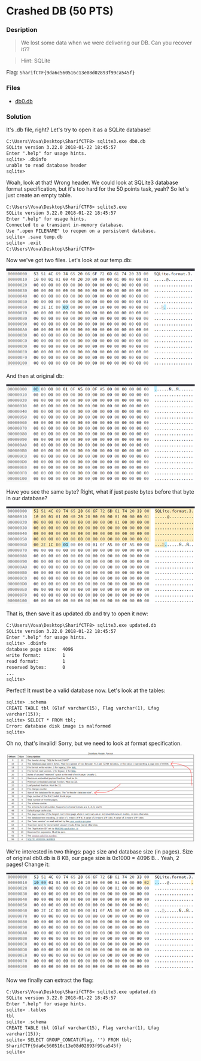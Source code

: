 # Crashed DB (50 PTS)
### Desription
>We lost some data when we were delivering our DB.
>Can you recover it??

>Hint: SQLite

Flag: ```SharifCTF{9da6c560516c13e08d02893f99ca545f}```

### Files

- [db0.db](db0.db)

### Solution

It's .db file, right? Let's try to open it as a SQLite database!

```
C:\Users\Vova\Desktop\SharifCTF8> sqlite3.exe db0.db
SQLite version 3.22.0 2018-01-22 18:45:57
Enter ".help" for usage hints.
sqlite> .dbinfo
unable to read database header
sqlite>
```

Woah, look at that! Wrong header. We could look at SQLite3 database format specification, but it's too hard for the 50 points task, yeah?
So let's just create an empty table.

```
C:\Users\Vova\Desktop\SharifCTF8> sqlite3.exe
SQLite version 3.22.0 2018-01-22 18:45:57
Enter ".help" for usage hints.
Connected to a transient in-memory database.
Use ".open FILENAME" to reopen on a persistent database.
sqlite> .save temp.db
sqlite> .exit
C:\Users\Vova\Desktop\SharifCTF8>
```

Now we've got two files. Let's look at our temp.db:
<p><img src='images/temp-db.png' /></p>
And then at original db:
<p><img src='images/original-db.png' /></p>

Have you see the same byte? Right, what if just paste bytes before that byte in our database?
<p><img src='images/updated-header.png' /></p>
That is, then save it as updated.db and try to open it now:

```
C:\Users\Vova\Desktop\SharifCTF8> sqlite3.exe updated.db
SQLite version 3.22.0 2018-01-22 18:45:57
Enter ".help" for usage hints.
sqlite> .dbinfo
database page size:  4096
write format:        1
read format:         1
reserved bytes:      0
...
sqlite>
```

Perfect! It must be a valid database now. Let's look at the tables:

```
sqlite> .schema
CREATE TABLE tbl (Glaf varchar(15), Flag varchar(1), Lfag varchar(15));
sqlite> SELECT * FROM tbl;
Error: database disk image is malformed
sqlite>
```

Oh no, that's invalid! Sorry, but we need to look at format specification.
<p><img src='images/specification.png' /></p>
We're interested in two things: page size and database size (in pages). Size of original db0.db is 8 KB, our page size is 0x1000 = 4096 B... Yeah, 2 pages! Change it:
<p><img src='images/changed-bytes.png' /></p>
Now we finally can extract the flag:

```
C:\Users\Vova\Desktop\SharifCTF8> sqlite3.exe updated.db
SQLite version 3.22.0 2018-01-22 18:45:57
Enter ".help" for usage hints.
sqlite> .tables
tbl
sqlite> .schema
CREATE TABLE tbl (Glaf varchar(15), Flag varchar(1), Lfag varchar(15));
sqlite> SELECT GROUP_CONCAT(Flag, '') FROM tbl;
SharifCTF{9da6c560516c13e08d02893f99ca545f}
sqlite>
```
